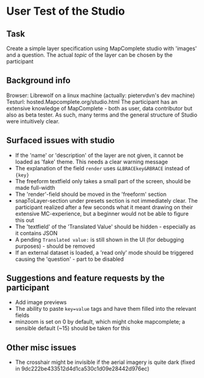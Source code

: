 # User Test of the Studio

## Task

Create a simple layer specification using MapComplete studio with 'images' and a question. The actual _topic_ of the layer can be chosen by the participant

## Background info

Browser: Librewolf on a linux machine (actually: pietervdvn's dev machine)
Testurl: hosted.Mapcomplete.org/studio.html
The participant has an extensive knowledge of MapComplete - both as user, data contributor but also as beta tester.
As such, many terms and the general structure of Studio were intuitively clear.

## Surfaced issues with studio

- If the 'name' or 'description' of the layer are not given, it cannot be loaded as 'fake' theme. This needs a clear warning message
- The explanation of the field `render` uses `&LBRACEkey&RBRACE` instead of `{key}`
- The freeform textfield only takes a small part of the screen, should be made full-width
- The 'render'-field should be moved in the 'freeform' section
- snapToLayer-section under presets section is not immediately clear. The participant realized after a few seconds what it meant drawing on their extensive MC-experience, but a beginner would not be able to figure this out
- The 'textfield' of the 'Translated Value' should be hidden - especially as it contains JSON
- A pending `Translated value:` is still shown in the UI (for debugging purposes) - should be removed
- If an external dataset is loaded, a 'read only' mode should be triggered causing the 'question' - part to be disabled

## Suggestions and feature requests by the participant

- Add image previews
- The ability to paste `key=value` tags and have them filled into the relevant fields
- minzoom is set on 0 by default, which might choke mapcomplete; a sensible default (~15) should be taken for this

## Other misc issues

- The crosshair might be invisible if the aerial imagery is quite dark (fixed in 9dc222be433512d4d1ca530c1d09e28442d976ec)
